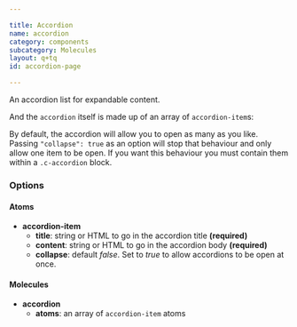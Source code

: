 ```yaml
---

title: Accordion
name: accordion
category: components
subcategory: Molecules
layout: q+tq
id: accordion-page

---
```


<div class="lead"><p>An accordion list for expandable content.</p></div>

<script>
component("accordion-item", {
  "title": "This accordion title",
  "content": "<p>This accordion content.</p>"
} );
</script>

And the `accordion` itself is made up of an array of `accordion-item`s:

<script>
component("accordion", { "atoms": [
  { "accordion-item": {
    "title": "This accordion title",
    "content": "<p>First accordion content.</p>"
  } },
  { "accordion-item": {
    "title": "This other accordion title",
    "content": "<p>Second accordion content.</p><p>Second accordion content.</p><p>Second accordion content.</p>"
  } },
  { "accordion-item": {
    "title": "Third accordion title",
    "content": "<p>Third accordion content.</p><p>Third accordion content.</p>"
  } }
] } );
</script>

By default, the accordion will allow you to open as many as you like. Passing `"collapse": true` as an option will stop that behaviour and only allow one item to be open. If you want this behaviour you must contain them within a `.c-accordion` block.

<script>
component("accordion", { "collapse": true, "atoms": [
  { "accordion-item": {
    "title": "This accordion title",
    "content": "<p>First accordion content.</p>"
  } },
  { "accordion-item": {
    "title": "This other accordion title",
    "content": "<p>Second accordion content.</p><p>Second accordion content.</p><p>Second accordion content.</p>"
  } },
  { "accordion-item": {
    "title": "Third accordion title",
    "content": "<p>Third accordion content.</p><p>Third accordion content.</p>"
  } }
] } );
</script>

### Options

#### Atoms

* **accordion-item**
  * **title**: string or HTML to go in the accordion title **(required)**
  * **content**: string or HTML to go in the accordion body **(required)**
  * **collapse**: default _false_. Set to _true_ to allow accordions to be open at once.

#### Molecules

* **accordion**
  * **atoms**: an array of `accordion-item` atoms